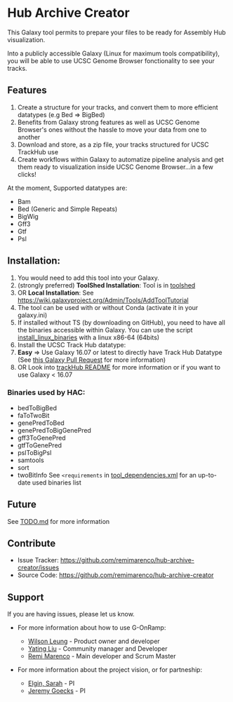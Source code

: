 # Hub Archive Creator
This Galaxy tool permits to prepare your files to be ready for Assembly Hub visualization.

Into a publicly accessible Galaxy (Linux for maximum tools compatibility), you will be able to use UCSC Genome Browser fonctionality to see your tracks.

## Features
1. Create a structure for your tracks, and convert them to more efficient datatypes (e.g Bed => BigBed)
2. Benefits from Galaxy strong features as well as UCSC Genome Browser's ones without the hassle to move your data from one to another
3. Download and store, as a zip file, your tracks structured for UCSC TrackHub use
4. Create workflows within Galaxy to automatize pipeline analysis and get them ready to visualization inside UCSC Genome Browser...in a few clicks!

At the moment, Supported datatypes are:
- Bam
- Bed (Generic and Simple Repeats)
- BigWig
- Gff3
- Gtf
- Psl

## Installation:
1. You would need to add this tool into your Galaxy.
  1. (strongly preferred) **ToolShed Installation**: Tool is in [toolshed](https://toolshed.g2.bx.psu.edu/view/rmarenco/hubarchivecreator/fb5e60d4d18a)
  2. OR **Local Installation**: See https://wiki.galaxyproject.org/Admin/Tools/AddToolTutorial
2. The tool can be used with or without Conda (activate it in your galaxy.ini)
3. If installed without TS (by downloading on GitHub), you need to have all the binaries accessible within Galaxy.
   You can use the script [install_linux_binaries](util/install_linux_binaries) with a linux x86-64 (64bits)
4. Install the UCSC Track Hub datatype:
  1. **Easy** => Use Galaxy 16.07 or latest to directly have Track Hub Datatype (See [this Galaxy Pull Request](https://github.com/galaxyproject/galaxy/pull/2348) for more information)
  2. OR Look into [trackHub README](trackHub/README.md) for more information or if you want to use Galaxy < 16.07

### Binaries used by HAC:
- bedToBigBed
- faToTwoBit
- genePredToBed
- genePredToBigGenePred
- gff3ToGenePred
- gtfToGenePred
- pslToBigPsl
- samtools
- sort
- twoBitInfo
See `<requirements` in [tool_dependencies.xml](tool_dependencies.xml) for an up-to-date used binaries list

## Future
See [TODO.md](todo.md) for more information

## Contribute

- Issue Tracker: https://github.com/remimarenco/hub-archive-creator/issues
- Source Code: https://github.com/remimarenco/hub-archive-creator

## Support

If you are having issues, please let us know.

- For more information about how to use G-OnRamp:
    - [Wilson Leung](wleung@wustl.edu) - Product owner and developer
    - [Yating Liu](yliu41@wustl.edu) - Community manager and Developer
    - [Remi Marenco](remimarenco@gmail.com) - Main developer and Scrum Master

- For more information about the project vision, or for partneship:
    - [Elgin, Sarah](selgin@wustl.edu) - PI
    - [Jeremy Goecks](jgoecks@gwu.edu) - PI
